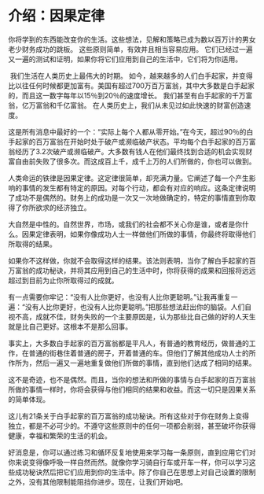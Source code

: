 # 介绍：因果定律

​ 你将学到的东西能改变你的生活。这些想法，见解和策略已成为数以百万计的男女老少财务成功的跳板。 这些原则简单，有效并且相当容易应用。 它们已经过一遍又一遍的测试和证明，如果你将它们应用到自己的生活中，它们将为你适用。

​ 我们生活在人类历史上最伟大的时期。 如今，越来越多的人们白手起家，并变得比以往任何时候都更加富有。美国有超过700万百万富翁，其中大多数是白手起家的，而且这一数字每年以15％到20％的速度增长。 我们甚至有白手起家的千万富翁，亿万富翁和千亿富翁。 在人类历史上，我们从未见过如此快速的财富创造速度。

​ 这是所有消息中最好的一个：“实际上每个人都从零开始。”在今天，超过90％的白手起家的百万富翁在开始时处于破产或濒临破产状态。平均每个白手起家的百万富翁经历了3.2次破产或濒临破产。大多数有钱人在他们最终找到合适的机会实现财富自由前失败了很多次。而这成百上千，成千上万的人们所做的，你也可以做到。

​ 人类命运的铁律是因果定律。这定律很简单，却充满力量。它阐述了每一个产生影响的事情的发生都有特定的原因。对每个行动，都会有对应的响应。这条定律说明了成功不是偶然的。财务上的成功是一次又一次地做确定的，特定的事情直到你取得了你所欲求的经济独立。

​ 大自然是中性的。自然世界，市场，或我们的社会都不关心你是谁，或者是你什么。因果定律表明，如果你像成功人士一样做他们所做的事情，你最终将取得他们所取得的结果。

​ 如果你不这样做，你就不会取得这样的结果。该法则表明，当你了解白手起家的百万富翁的成功秘诀，并将其应用到自己的生活中时，你将获得的成果和回报将远远超过到目前为止你所取得过的成就。

​ 有一点需要你牢记：“没有人比你更好，也没有人比你更聪明。”让我再重复一遍：“没有人比你更好，也没有人比你更聪明。”把那些想法赶出你的脑袋。人们自视不高，成就不佳，财务失败的一个主要原因是，认为那些比自己做的好的人天生就是比自己更好。这根本不是那么回事。

​ 事实上，大多数白手起家的百万富翁都是平凡人，有普通的教育经历，做普通的工作，在普通的街巷住着普通的房子，开着普通的车。但他们了解其他成功人士的所作所为，然后一遍又一遍地重复做他们所做的事情，直到他们达成了相同的结果。

​ 这不是奇迹，也不是偶然。而且，当你的想法和所做的事情与白手起家的百万富翁所做的事情一样时，你将会获得与他们相同的结果和收益。而这一切只是因果关系的简单体现。

​ 这儿有21条关于白手起家的百万富翁的成功秘诀。所有这些对于你在财务上变得独立，都是不必可少的。不遵守这些原则中的任何一项都会削弱，甚至破坏你获得健康，幸福和繁荣的生活的机会。

​ 好消息是，你可以通过练习和循环反复地使用来学习每一条原则，直到应用它们对你来说变得像呼吸一样自然而然。就像你学习骑自行车或开车一样，你可以学习这些成功秘诀然后把它们应用到你的生活中。除了你自己在思想上对自己设置的限制之外，没有其他限制能阻挡你进步。现在，让我们开始吧。

